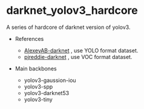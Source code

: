# darknet_yolov3_hardcore
A series of hardcore of darknet version of yolov3.

+ References
	- [AlexeyAB-darknet](https://github.com/AlexeyAB/darknet) , use YOLO format dataset.
	- [pjreddie-darknet](https://github.com/pjreddie/darknet) , use VOC format dataset.
	
+ Main backbones
	- yolov3-gaussion-iou
	- yolov3-spp
	- yolov3-darknet53
	- yolov3-tiny